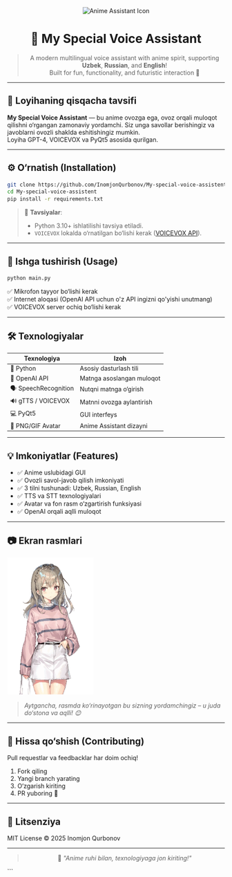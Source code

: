 <div align="center">
  <img src="ai_model/assistant.png" width="150" alt="Anime Assistant Icon"/>

  # 🌸 My Special Voice Assistant

  > A modern multilingual voice assistant with anime spirit, supporting **Uzbek**, **Russian**, and **English**!  
  > Built for fun, functionality, and futuristic interaction 🌟

</div>

---

## 📌 Loyihaning qisqacha tavsifi

**My Special Voice Assistant** — bu anime ovozga ega, ovoz orqali muloqot qilishni o‘rgangan zamonaviy yordamchi. Siz unga savollar berishingiz va javoblarni ovozli shaklda eshitishingiz mumkin.  
Loyiha GPT-4, VOICEVOX va PyQt5 asosida qurilgan.

---

## ⚙️ O‘rnatish (Installation)

```bash
git clone https://github.com/InomjonQurbonov/My-special-voice-assistent.git
cd My-special-voice-assistent
pip install -r requirements.txt
```

> 🎯 **Tavsiyalar**:
> - Python 3.10+ ishlatilishi tavsiya etiladi.
> - `VOICEVOX` lokalda o‘rnatilgan bo‘lishi kerak ([VOICEVOX API](https://voicevox.hiroshiba.jp/)).

---

## 🚀 Ishga tushirish (Usage)

```bash
python main.py
```

✅ Mikrofon tayyor bo‘lishi kerak  
✅ Internet aloqasi (OpenAI API uchun o'z API ingizni qo'yishi unutmang)  
✅ VOICEVOX server ochiq bo‘lishi kerak

---

## 🛠 Texnologiyalar

| Texnologiya | Izoh |
|------------|------|
| 🐍 Python  | Asosiy dasturlash tili |
| 🧠 OpenAI API | Matnga asoslangan muloqot |
| 🗣 SpeechRecognition | Nutqni matnga o‘girish |
| 🔊 gTTS / VOICEVOX | Matnni ovozga aylantirish |
| 💻 PyQt5 | GUI interfeys |
| 🎨 PNG/GIF Avatar | Anime Assistant dizayni |

---

## 💡 Imkoniyatlar (Features)

- ✅ Anime uslubidagi GUI
- ✅ Ovozli savol-javob qilish imkoniyati
- ✅ 3 tilni tushunadi: Uzbek, Russian, English
- ✅ TTS va STT texnologiyalari
- ✅ Avatar va fon rasm o‘zgartirish funksiyasi
- ✅ OpenAI orqali aqlli muloqot

---

## 📷 Ekran rasmlari

<img src="ai_model/chibi_avatar.gif" width="200" alt="Chibi Avatar"/>

> *Aytgancha, rasmda ko‘rinayotgan bu sizning yordamchingiz – u juda do‘stona va aqlli! 😊*

---

## 🤝 Hissa qo‘shish (Contributing)

Pull requestlar va feedbacklar har doim ochiq!  
1. Fork qiling  
2. Yangi branch yarating  
3. O‘zgarish kiriting  
4. PR yuboring 🎉

---

## 📄 Litsenziya

MIT License © 2025 Inomjon Qurbonov

---

<div align="center">

> 🎀 *"Anime ruhi bilan, texnologiyaga jon kiriting!"*

</div>
```
